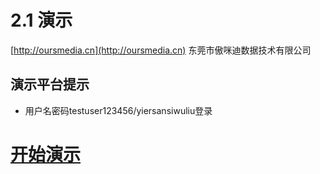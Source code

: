 # 2.1 演示

[http://oursmedia.cn](http://oursmedia.cn) 东莞市傲咪迪数据技术有限公司

## 演示平台提示
+ 用户名密码testuser123456/yiersansiwuliu登录 

  
# [开始演示](http://omddata.demo.oursmedia.cn)